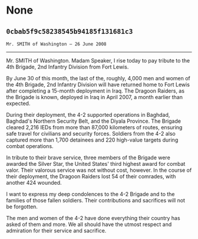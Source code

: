 # None
## `0cbab5f9c58238545b94185f131681c3`
`Mr. SMITH of Washington — 26 June 2008`

---


Mr. SMITH of Washington. Madam Speaker, I rise today to pay tribute 
to the 4th Brigade, 2nd Infantry Division from Fort Lewis.

By June 30 of this month, the last of the, roughly, 4,000 men and 
women of the 4th Brigade, 2nd Infantry Division will have returned home 
to Fort Lewis after completing a 15-month deployment in Iraq. The 
Dragoon Raiders, as the Brigade is known, deployed in Iraq in April 
2007, a month earlier than expected.

During their deployment, the 4-2 supported operations in Baghdad, 
Baghdad's Northern Security Belt, and the Diyala Province. The Brigade 
cleared 2,216 IEDs from more than 87,000 kilometers of routes, ensuring 
safe travel for civilians and security forces. Soldiers from the 4-2 
also captured more than 1,700 detainees and 220 high-value targets 
during combat operations.

In tribute to their brave service, three members of the Brigade were 
awarded the Silver Star, the United States' third highest award for 
combat valor. Their valorous service was not without cost, however. In 
the course of their deployment, the Dragoon Raiders lost 54 of their 
comrades, with another 424 wounded.

I want to express my deep condolences to the 4-2 Brigade and to the 
families of those fallen soldiers. Their contributions and sacrifices 
will not be forgotten.

The men and women of the 4-2 have done everything their country has 
asked of them and more. We all should have the utmost respect and 
admiration for their service and sacrifice.
